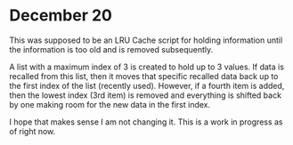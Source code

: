 # December 20

This was supposed to be an LRU Cache script for holding information until the information is too old and is removed subsequently.

A list with a maximum index of 3 is created to hold up to 3 values. If data is recalled from this list, then it moves that specific
recalled data back up to the first index of the list (recently used). However, if a fourth item is added, then the lowest index (3rd item)
is removed and everything is shifted back by one making room for the new data in the first index.

I hope that makes sense I am not changing it. This is a work in progress as of right now.
